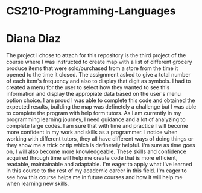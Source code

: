 # CS210-Programming-Languages
# Diana Diaz

The project I chose to attach for this repository is the third project of the course where I was instructed to create map with a list of different grocery produce items that were sold/purchased from a store from the time it opened to the time it closed. The assignment asked to give a total number of each item's frequency and also to display that digit as symbols. I had to created a menu for the user to select how they wanted to see this information and display the appropiate data based on the user's menu option choice.
I am proud I was able to complete this code and obtained the expected results, building the map was definetely a challenge but I was able to complete the program with help form tutors. As I am currently in my programming learning journey, I need guidance and a lot of analyzing to complete large codes. I am sure that with time and practice I will become more confident in my work and skills as a programmer. I notice when working with different tutors, they all have different ways of doing things or they show me a trick or tip which is definetely helpful. I'm sure as time goes on, I will also become more knowledgeable. These skills and confidence acquired through time will help me create code that is more efficient, readable, maintainable and adaptable.
I'm eager to apply what I've learned in this course to the rest of my academic career in this field. I'm eager to see how this course helps me in future courses and how it will help me when learning new skills.

